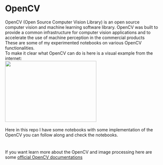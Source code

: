 # OpenCV
OpenCV (Open Source Computer Vision Library) is an open source computer vision and machine learning software library. OpenCV was built to provide a common infrastructure for computer vision applications and to accelerate the use of machine perception in the commercial products
<br>
These are some of my experimented notebooks on various OpenCV functionalities.
<br> To make it clear what OpenCV can do is here is a visual example from the internet: <br>
<img src = "https://miro.medium.com/max/960/1*EOSIgBUeq3u0dS8NIn708w.gif" height = 200 width = 300>
<br><br>
Here in this repo I have some notebooks with some implementation of the OpenCV you can follow along and check the notebooks.
#
If you want learn more about the OpenCV and image processing here are some [official OpenCV documentations](https://opencv-python-tutroals.readthedocs.io/en/latest/py_tutorials/py_tutorials.html)
